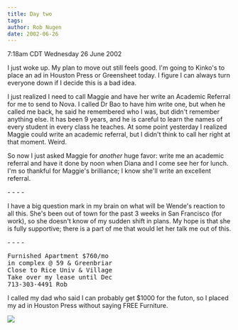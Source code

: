```yaml
---
title: Day two
tags: 
author: Rob Nugen
date: 2002-06-26
---
```


<p class=date>7:18am CDT Wednesday 26 June 2002</p>

<p>I just woke up.  My plan to move out still feels good.  I'm going
to Kinko's to place an ad in Houston Press or Greensheet today.  I
figure I can always turn everyone down if I decide this is a bad idea.</p>

<p>I just realized I need to call Maggie and have her write an
Academic Referral for me to send to Nova.  I called Dr Bao to have him
write one, but when he called me back, he said he remembered who I
was, but didn't remember anything else.  It has been 9 years, and he
is careful to learn the names of every student in every class he
teaches.  At some point yesterday I realized Maggie could write an
academic referral, but I didn't think to call her right at that
moment.  Weird.</p>

<p>So now I just asked Maggie for <em>another</em> huge favor: write
me an academic referral and have it done by noon when Diana and I come
see her for lunch.  I'm so thankful for Maggie's brilliance; I know
she'll write an excellent referral.</p>

<p>- - - -</p>

<p>I have a big question mark in my brain on what will be Wende's
reaction to all this.  She's been out of town for the past 3 weeks in
San Francisco (for work), so she doesn't know of my sudden shift in
plans.  My hope is that she is fully supportive; there is a part of me
that would let her talk me out of this.</p>

<p>- - - -</p>

<pre>
Furnished Apartment $760/mo
in complex @ 59 & Greenbriar
Close to Rice Univ & Village
Take over my lease until Dec
713-303-4491 Rob
</pre>

<p>I called my dad who said I can probably get $1000 for the futon, so
I placed my ad in Houston Press without saying FREE Furniture.</p>

<p><img src="/images/rob/wL-ROB.gif"/></p>
